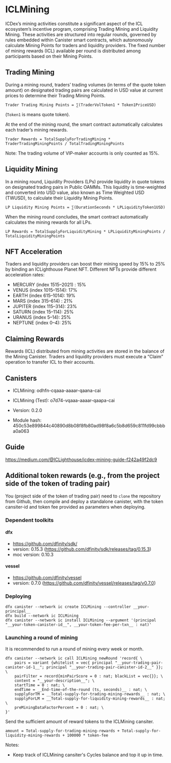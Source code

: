 # ICLMining

ICDex’s mining activities constitute a significant aspect of the ICL ecosystem’s incentive program, comprising Trading Mining and Liquidity Mining. These activities are structured into regular rounds, governed by rules embedded within Canister smart contracts, which autonomously calculate Mining Points for traders and liquidity providers. The fixed number of mining rewards (ICL) available per round is distributed among participants based on their Mining Points.

## Trading Mining

During a mining round, traders’ trading volumes (in terms of the quote token amount) on designated trading pairs are calculated in USD value at current prices to determine their Trading Mining Points.

    Trader Trading Mining Points = ∑(TraderVolToken1 * Token1PriceUSD)

(`Token1` is means quote token).

At the end of the mining round, the smart contract automatically calculates each trader’s mining rewards.

    Trader Rewards = TotalSupplyForTradingMining * TraderTradingMiningPoints / TotalTradingMiningPoints

Note: The trading volume of VIP-maker accounts is only counted as 15%.

## Liquidity Mining

In a mining round, Liquidity Providers (LPs) provide liquidity in quote tokens on designated trading pairs in Public OAMMs. This liquidity is time-weighted and converted into USD value, also known as Time Weighted USD (TWUSD), to calculate their Liquidity Mining Points.

    LP Liquidity Mining Points = ∑(DurationSeconds * LPLiquidityToken1USD)

When the mining round concludes, the smart contract automatically calculates the mining rewards for all LPs.

    LP Rewards = TotalSupplyForLiquidityMining * LPLiquidityMiningPoints / TotalLiquidityMiningPoints

## NFT Acceleration

Traders and liquidity providers can boost their mining speed by 15% to 25% by binding an ICLighthouse Planet NFT. Different NFTs provide different acceleration rates:

* MERCURY (index 1515–2021) : 15%
* VENUS (index 1015–1514): 17%
* EARTH (index 615–1014): 19%
* MARS (index 315–614) : 21%
* JUPITER (index 115–314): 23%
* SATURN (index 15–114): 25%
* URANUS (index 5–14): 25%
* NEPTUNE (index 0–4): 25%

## Claiming Rewards
Rewards (ICL) distributed from mining activities are stored in the balance of the Mining Canister. Traders and liquidity providers must execute a “Claim” operation to transfer ICL to their accounts.

## Canisters

- ICLMining:  odhfn-cqaaa-aaaar-qaana-cai
- ICLMining (Test): o7d74-vqaaa-aaaar-qaapa-cai

- Version: 0.2.0
- Module hash: 450c53e899844c40890d8b08f8fb80ad98f8a6c5b8d659c811fd99cbbba0a063

## Guide

https://medium.com/@ICLighthouse/icdex-mining-guide-f242a49f2dc9

## Additional token rewards (e.g., from the project side of the token of trading pair)

You (project side of the token of trading pair) need to `clone` the repository from Github, then compile and deploy a standalone canister, with the token cansiter-id and token fee provided as parameters when deploying.

### Dependent toolkits

#### dfx
- https://github.com/dfinity/sdk/
- version: 0.15.3 (https://github.com/dfinity/sdk/releases/tag/0.15.3)
- moc version: 0.10.3

#### vessel
- https://github.com/dfinity/vessel
- version: 0.7.0 (https://github.com/dfinity/vessel/releases/tag/v0.7.0)


### Deploying

```
dfx canister --network ic create ICLMining --controller __your-principal__
dfx build --network ic ICLMining
dfx canister --network ic install ICLMining --argument '(principal "__your-token-canister-id__", __your-token-fee-per-txn__ : nat)'
```

### Launching a round of mining

It is recommended to run a round of mining every week or month.

```
dfx canister --network ic call ICLMining newRound 'record{ \
    pairs = variant {whitelist = vec{ principal "__your-trading-pair-canister-id-1__"; principal "__your-trading-pair-canister-id-2__" }}; \
    pairFilter = record{minPairScore = 0 : nat; blackList = vec{}}; \
    content = "__your-description__"; \
    startTime = 0 : nat; \
    endTime = __End-time-of-the-round (ts, seconds)__ : nat; \
    supplyForTM = __Total-supply-for-trading-mining-rewards__ : nat; \
    supplyForLM = __Total-supply-for-liquidity-mining-rewards__ : nat; \
    preMiningDataFactorPercent = 0 : nat; \
}'
```

Send the sufficient amount of reward tokens to the ICLMining cansiter.
```
amount = Total-supply-for-trading-mining-rewards + Total-supply-for-liquidity-mining-rewards + 100000 * token-fee
```

Notes:
- Keep track of ICLMining cansiter's Cycles balance and top it up in time.

